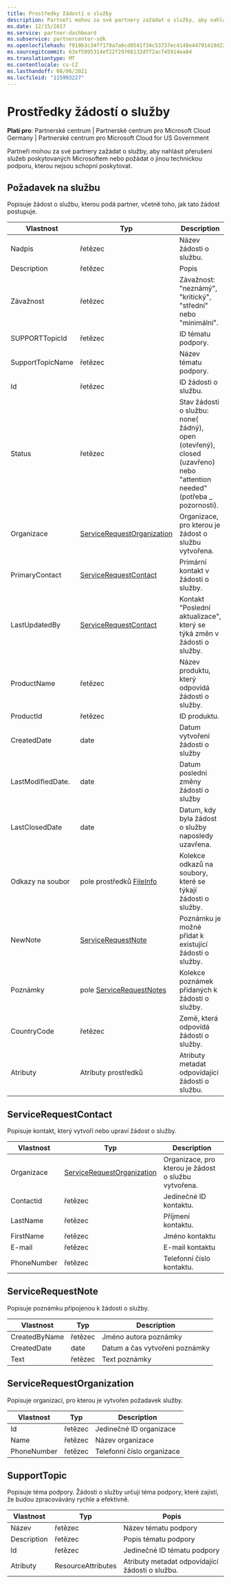```yaml
---
title: Prostředky žádostí o služby
description: Partneři mohou za své partnery zažádat o služby, aby nahlásit přerušení služeb poskytovaných Microsoftem nebo požádat o jinou technickou podporu, kterou nejsou schopní poskytovat.
ms.date: 12/15/2017
ms.service: partner-dashboard
ms.subservice: partnercenter-sdk
ms.openlocfilehash: f919b3c34ff179a7a6cd0541f34c53737ec4148e44791419d2252fae64b0658d
ms.sourcegitcommit: 63ef5995314ef22f29768132dff2acf45914ea84
ms.translationtype: MT
ms.contentlocale: cs-CZ
ms.lasthandoff: 08/06/2021
ms.locfileid: "115993227"
---
```

# <a name="service-request-resources"></a>Prostředky žádostí o služby

**Platí pro**: Partnerské centrum | Partnerské centrum pro Microsoft Cloud Germany | Partnerské centrum pro Microsoft Cloud for US Government

Partneři mohou za své partnery zažádat o služby, aby nahlásit přerušení služeb poskytovaných Microsoftem nebo požádat o jinou technickou podporu, kterou nejsou schopní poskytovat.

## <a name="servicerequest"></a>Požadavek na službu

Popisuje žádost o službu, kterou podá partner, včetně toho, jak tato žádost postupuje.

| Vlastnost         | Typ                                                          | Description                                                                          |
|------------------|---------------------------------------------------------------|--------------------------------------------------------------------------------------|
| Nadpis            | řetězec                                                        | Název žádosti o službu.                                                           |
| Description      | řetězec                                                        | Popis                                                                     |
| Závažnost         | řetězec                                                        | Závažnost: "neznámý", "kritický", "střední" nebo "minimální".                       |
| SUPPORTTopicId   | řetězec                                                        | ID tématu podpory.                                                         |
| SupportTopicName | řetězec                                                        | Název tématu podpory.                                                       |
| Id               | řetězec                                                        | ID žádosti o službu.                                                       |
| Status           | řetězec                                                        | Stav žádosti o službu: none( žádný), open (otevřený), closed (uzavřeno) nebo "attention needed" (potřeba \_ pozornosti). |
| Organizace     | [ServiceRequestOrganization](#servicerequestorganization)     | Organizace, pro kterou je žádost o službu vytvořena.                               |
| PrimaryContact   | [ServiceRequestContact](#servicerequestcontact)               | Primární kontakt v žádosti o služby.                                              |
| LastUpdatedBy    | [ServiceRequestContact](#servicerequestcontact)               | Kontakt "Poslední aktualizace", který se týká změn v žádosti o služby.                        |
| ProductName      | řetězec                                                        | Název produktu, který odpovídá žádosti o služby.                     |
| ProductId        | řetězec                                                        | ID produktu.                                                               |
| CreatedDate      | date                                                          | Datum vytvoření žádosti o služby                                          |
| LastModifiedDate. | date                                                          | Datum poslední změny žádosti o služby                                 |
| LastClosedDate   | date                                                          | Datum, kdy byla žádost o služby naposledy uzavřena.                                   |
| Odkazy na soubor        | pole prostředků [FileInfo](utility-resources.md#fileinfo) | Kolekce odkazů na soubory, které se týkají žádosti o služby.                    |
| NewNote          | [ServiceRequestNote](#servicerequestnote)                     | Poznámku je možné přidat k existující žádosti o služby.                                  |
| Poznámky            | pole [ServiceRequestNotes](#servicerequestnote)           | Kolekce poznámek přidaných k žádosti o služby.                                  |
| CountryCode      | řetězec                                                        | Země, která odpovídá žádosti o služby.                                    |
| Atributy       | Atributy prostředků                                            | Atributy metadat odpovídající žádosti o službu.                        |

## <a name="servicerequestcontact"></a>ServiceRequestContact

Popisuje kontakt, který vytvoří nebo upraví žádost o služby.

| Vlastnost     | Typ                                                      | Description                                            |
|--------------|-----------------------------------------------------------|--------------------------------------------------------|
| Organizace | [ServiceRequestOrganization](#servicerequestorganization) | Organizace, pro kterou je žádost o službu vytvořena. |
| Contactid    | řetězec                                                    | Jedinečné ID kontaktu.                               |
| LastName     | řetězec                                                    | Příjmení kontaktu.                          |
| FirstName    | řetězec                                                    | Jméno kontaktu                         |
| E-mail        | řetězec                                                    | E-mail kontaktu                              |
| PhoneNumber  | řetězec                                                    | Telefonní číslo kontaktu.                       |

## <a name="servicerequestnote"></a>ServiceRequestNote

Popisuje poznámku připojenou k žádosti o služby.

| Vlastnost      | Typ   | Description                                  |
|---------------|--------|----------------------------------------------|
| CreatedByName | řetězec | Jméno autora poznámky         |
| CreatedDate   | date   | Datum a čas vytvoření poznámky |
| Text          | řetězec | Text poznámky                        |

## <a name="servicerequestorganization"></a>ServiceRequestOrganization

Popisuje organizaci, pro kterou je vytvořen požadavek služby.

| Vlastnost    | Typ   | Description                           |
|-------------|--------|---------------------------------------|
| Id          | řetězec | Jedinečné ID organizace    |
| Name        | řetězec | Název organizace         |
| PhoneNumber | řetězec | Telefonní číslo organizace |

## <a name="supporttopic"></a>SupportTopic

Popisuje téma podpory. Žádosti o služby určují téma podpory, které zajistí, že budou zpracovávány rychle a efektivně.

| Vlastnost    | Typ               | Popis                                                   |
|-------------|--------------------|---------------------------------------------------------------|
| Název        | řetězec             | Název tématu podpory                                |
| Description | řetězec             | Popis tématu podpory                         |
| Id          | řetězec             | Jedinečné ID tématu podpory                           |
| Atributy  | ResourceAttributes | Atributy metadat odpovídající žádosti o službu. |

